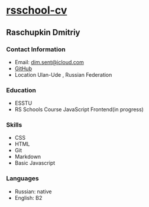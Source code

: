 
# [rsschool-cv](https://dmronin.github.io/rsschool-cv/)

## Raschupkin Dmitriy

### Contact Information 

- Email:
    dim.sent@icloud.com
- [GitHub](https://github.com/dmRonin)
- Location Ulan-Ude , Russian Federation 

### Education 

- ESSTU 
- RS Schools Course JavaScript Frontend(in progress)

### Skills
 - CSS
 - HTML
 - Git
 - Markdown
 - Basic Javascript 
 
### Languages 
 
 - Russian: native 
 - English: B2

